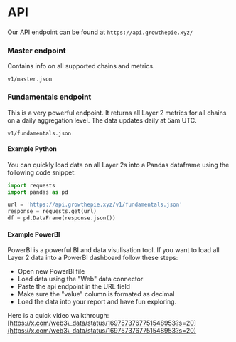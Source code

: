# API

Our API endpoint can be found at `https://api.growthepie.xyz/`

### Master endpoint

Contains info on all supported chains and metrics.

```
v1/master.json
```

### Fundamentals endpoint

This is a very powerful endpoint. It returns all Layer 2 metrics for all chains on a daily aggregation level. The data updates daily at 5am UTC.

`v1/fundamentals.json`

#### **Example Python**

You can quickly load data on all Layer 2s into a Pandas dataframe using the following code snippet:

```python
import requests
import pandas as pd

url = 'https://api.growthepie.xyz/v1/fundamentals.json'
response = requests.get(url)
df = pd.DataFrame(response.json())
```

#### Example PowerBI

PowerBI is a powerful BI and data visulisation tool. If you want to load all Layer 2 data into a PowerBI dashboard follow these steps:

* Open new PowerBI file
* Load data using the "Web" data connector
* Paste the api endpoint in the URL field
* Make sure the "value" column is formated as decimal
* Load the data into your report and have fun exploring.

Here is a quick video walkthrough: [https://x.com/web3\_data/status/1697573767751548953?s=20](https://x.com/web3\_data/status/1697573767751548953?s=20)
